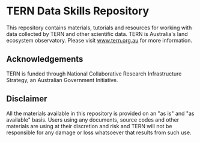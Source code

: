 # TERN Data Skills Repository
This repository contains materials, tutorials and resources for working with data collected by TERN and other scientific data. TERN is Australia's land ecosystem observatory. 
Please visit www.tern.org.au for more information.

## Acknowledgements
TERN is funded through National Collaborative Research Infrastructure Strategy, an Australian Government Initiative.

## Disclaimer
All the materials available in this repository is provided on an "as is" and "as available" basis. 
Users using any documents, source codes and other materials are using at their discretion and risk
and TERN will not be responsible for any damage or loss whatsoever that results from such use.  

